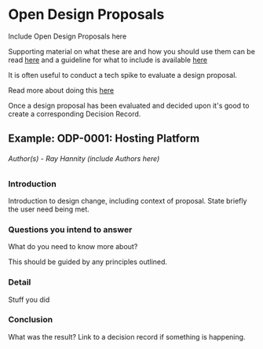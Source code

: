 # Open Design Proposals
Include Open Design Proposals here

Supporting material on what these are and how you should use them can be read [here](https://medium.com/kainos/you-must-think-first-before-you-move-7ac4af0346a9) and a guideline for what to include is available [here](https://github.com/KainosSoftwareLtd/opendesignproposals/blob/master/001-odptemplate.md)

It is often useful to conduct a tech spike to evaluate a design proposal.

Read more about doing this [here](https://medium.com/kainos/spikes-8a502bc0b93c)

Once a design proposal has been evaluated and decided upon it's good to create a corresponding Decision Record.

## Example: ODP-0001: Hosting Platform
###### Author(s) - Ray Hannity (include Authors here)
### Introduction
Introduction to design change, including context of proposal. State briefly the user need being met.

### Questions you intend to answer
What do you need to know more about? 

This should be guided by any principles outlined.

### Detail
Stuff you did

### Conclusion
What was the result? Link to a decision record if something is happening.